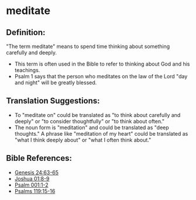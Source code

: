 # meditate #

## Definition: ##

"The term meditate" means to spend time thinking about something carefully and deeply.

* This term is often used in the Bible to refer to thinking about God and his teachings.
* Psalm 1 says that the person who meditates on the law of the Lord  "day and night" will be greatly blessed.

## Translation Suggestions: ##

* To "meditate on" could be translated as "to think about carefully and deeply" or "to consider thoughtfully" or "to think about often."
* The noun form is "meditation" and could be translated as "deep thoughts." A phrase like "meditation of my heart" could be translated as "what I think deeply about" or "what I often think about."

## Bible References: ##

* [Genesis 24:63-65](https://door43.org/en/bible/notes/gen/24/63)
* [Joshua 01:8-9](https://door43.org/en/bible/notes/jos/01/08)
* [Psalm 001:1-2](https://door43.org/en/bible/notes/psa/001/001)
* [Psalms 119:15-16](https://door43.org/en/bible/notes/psa/119/015)

